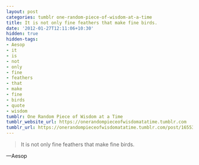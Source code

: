 ```yaml
---
layout: post
categories: tumblr one-random-piece-of-wisdom-at-a-time
title: It is not only fine feathers that make fine birds.
date: '2012-01-27T12:11:06+10:30'
hidden: true
hidden-tags:
- Aesop
- it
- is
- not
- only
- fine
- feathers
- that
- make
- fine
- birds
- quote
- wisdom
tumblr: One Random Piece of Wisdom at a Time
tumblr_website_url: https://onerandompieceofwisdomatatime.tumblr.com
tumblr_url: https://onerandompieceofwisdomatatime.tumblr.com/post/16553732847/it-is-not-only-fine-feathers-that-make-fine-birds
---
```

> It is not only fine feathers that make fine birds.

—Aesop
